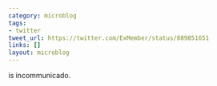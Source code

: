 ```yaml
---
category: microblog
tags:
- twitter
tweet_url: https://twitter.com/ExMember/status/889851651
links: []
layout: microblog
---
```

is incommunicado.
